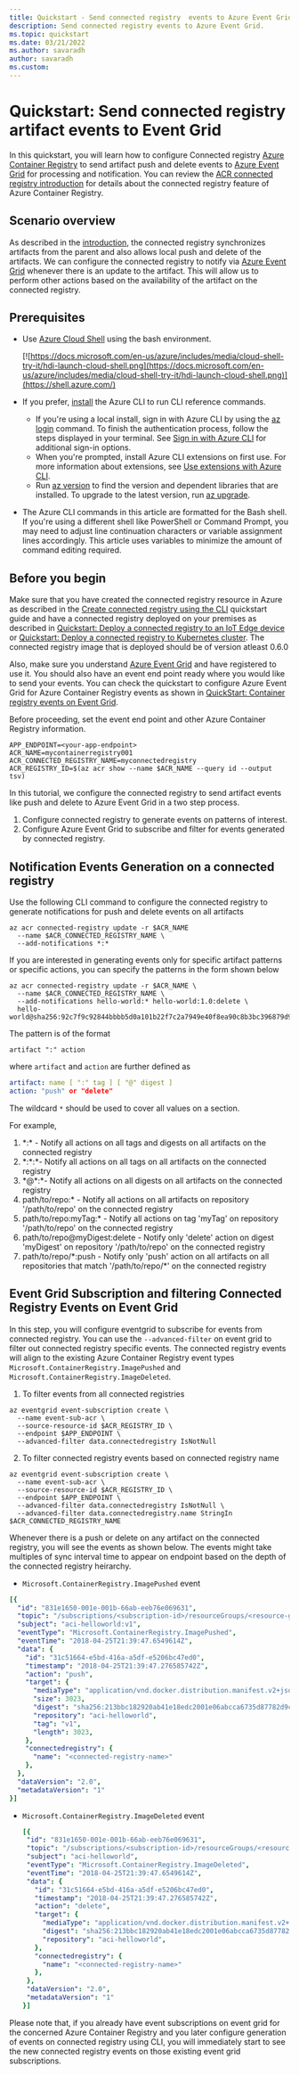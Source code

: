 ```yaml
---
title: Quickstart - Send connected registry  events to Azure Event Grid
description: Send connected registry events to Azure Event Grid.
ms.topic: quickstart
ms.date: 03/21/2022
ms.author: savaradh
author: savaradh
ms.custom:
---
```


# Quickstart: Send connected registry artifact events to Event Grid

In this quickstart, you will learn how to configure Connected registry [Azure Container Registry][container-registry-intro] to send artifact push and delete events to [Azure Event Grid][event-grid-overview] for processing and notification. You can review the [ACR connected registry introduction](intro-connected-registry.md) for details about the connected registry feature of Azure Container Registry.

## Scenario overview

As described in the [introduction][container-registry-intro], the connected registry synchronizes artifacts from the parent and also allows local push and delete of the artifacts. We can configure the connected registry to notify via [Azure Event Grid][event-grid-overview] whenever there is an update to the artifact. This will allow us to perform other actions based on the availability of the artifact on the connected registry.

## Prerequisites

- Use [Azure Cloud Shell](https://docs.microsoft.com/en-us/azure/cloud-shell/quickstart) using the bash environment.
  
  [![https://docs.microsoft.com/en-us/azure/includes/media/cloud-shell-try-it/hdi-launch-cloud-shell.png](https://docs.microsoft.com/en-us/azure/includes/media/cloud-shell-try-it/hdi-launch-cloud-shell.png)](https://shell.azure.com/)
- If you prefer, [install](https://docs.microsoft.com/en-us/cli/azure/install-azure-cli) the Azure CLI to run CLI reference commands.
  - If you're using a local install, sign in with Azure CLI by using the [az login](https://docs.microsoft.com/en-us/cli/azure/reference-index#az_login) command. To finish the authentication process, follow the steps displayed in your terminal. See [Sign in with Azure CLI](https://docs.microsoft.com/en-us/cli/azure/authenticate-azure-cli) for additional sign-in options.
  - When you're prompted, install Azure CLI extensions on first use. For more information about extensions, see [Use extensions with Azure CLI](https://docs.microsoft.com/en-us/cli/azure/azure-cli-extensions-overview).
  - Run [az version](https://docs.microsoft.com/en-us/cli/azure/reference-index?#az_version) to find the version and dependent libraries that are installed. To upgrade to the latest version, run [az upgrade](https://docs.microsoft.com/en-us/cli/azure/reference-index?#az_upgrade).
- The Azure CLI commands in this article are formatted for the Bash shell. If you're using a different shell like PowerShell or Command Prompt, you may need to adjust line continuation characters or variable assignment lines accordingly. This article uses variables to minimize the amount of command editing required.

## Before you begin

Make sure that you have created the connected registry resource in Azure as described in the [Create connected registry using the CLI](quickstart-connected-registry-cli.md) quickstart guide and have a connected registry deployed on your premises as described in [Quickstart: Deploy a connected registry to an IoT Edge device](quickstart-deploy-connected-registry-iot-edge-cli.md) or [Quickstart: Deploy a connected registry to Kubernetes cluster](quickstart-deploy-connected-registry-kubernetes.md). The connected registry image that is deployed should be of version atleast 0.6.0 

Also, make sure you understand [Azure Event Grid](https://docs.microsoft.com/en-us/azure/event-grid/) and have registered to use it. You should also have an event end point ready where you would like to send your events. You can check the quickstart to configure Azure Event Grid for Azure Container Registry events as shown in [QuickStart: Container registry events on Event Grid][quickstart-eventgrid-container-registry].

Before proceeding, set the event end point and other Azure Container Registry information.

```
APP_ENDPOINT=<your-app-endpoint>
ACR_NAME=mycontainerregistry001
ACR_CONNECTED_REGISTRY_NAME=myconnectedregistry
ACR_REGISTRY_ID=$(az acr show --name $ACR_NAME --query id --output tsv)
```

In this tutorial, we configure the connected registry to send artifact events like push and delete to Azure Event Grid in a two step process.

1. Configure connected registry to generate events on patterns of interest.
2. Configure Azure Event Grid to subscribe and filter for events generated by connected registry.

## Notification Events Generation on a connected registry

Use the following CLI command to configure the connected registry to generate notifications for push and delete events on all artifacts

```azurecli
az acr connected-registry update -r $ACR_NAME
  --name $ACR_CONNECTED_REGISTRY_NAME \
  --add-notifications *:*
```

If you are interested in generating events only for specific artifact patterns or specific actions, you can specify the patterns in the form shown below

```azurecli
az acr connected-registry update -r $ACR_NAME \
  --name $ACR_CONNECTED_REGISTRY_NAME \
  --add-notifications hello-world:* hello-world:1.0:delete \
  hello-world@sha256:92c7f9c92844bbbb5d0a101b22f7c2a7949e40f8ea90c8b3bc396879d95e899a:push 
```

The pattern is of the format

  ```
artifact ":" action
  ```

where `artifact` and `action` are further defined as

  ```yaml
artifact: name [ ":" tag ] [ "@" digest ]
action: "push" or "delete"
  ```

The wildcard `*` should be used to cover all values on a section. 

For example,

1. \*:\* - Notify all actions on all tags and digests on all artifacts on the connected registry
2. \*:\*:\*- Notify all actions on all tags on all artifacts on the connected registry
3. \*@\*:\*- Notify all actions on all digests on all artifacts on the connected registry
4. path/to/repo:\* - Notify all actions on all artifacts on repository '/path/to/repo' on the connected registry
5. path/to/repo:myTag:\* - Notify all actions on tag 'myTag' on repository '/path/to/repo' on the connected registry
6. path/to/repo@myDigest:delete - Notify only 'delete' action on digest 'myDigest' on repository '/path/to/repo' on the connected registry
7. path/to/repo/\*:push - Notify only 'push' action on all artifacts on all repositories that match '/path/to/repo/\*' on the connected registry

## Event Grid Subscription and filtering Connected Registry Events on Event Grid

In this step, you will configure eventgrid to subscribe for events from connected registry. You can use the `--advanced-filter` on event grid to filter out connected registry specific events. The connected registry events will align to the existing Azure Container Registry event types `Microsoft.ContainerRegistry.ImagePushed` and `Microsoft.ContainerRegistry.ImageDeleted`. 

1. To filter events from all connected registries

  ```azurecli
az eventgrid event-subscription create \
    --name event-sub-acr \
    --source-resource-id $ACR_REGISTRY_ID \
    --endpoint $APP_ENDPOINT \
    --advanced-filter data.connectedregistry IsNotNull 
  ```

2. To filter connected registry events based on connected registry name

  ```azurecli
az eventgrid event-subscription create \
    --name event-sub-acr \
    --source-resource-id $ACR_REGISTRY_ID \
    --endpoint $APP_ENDPOINT \
    --advanced-filter data.connectedregistry IsNotNull \
    --advanced-filter data.connectedregistry.name StringIn $ACR_CONNECTED_REGISTRY_NAME
  ```

Whenever there is a push or delete on any artifact on the connected registry, you will see the events as shown below. The events might take multiples of sync interval time to appear on endpoint based on the depth of the connected registry heirarchy. 

- `Microsoft.ContainerRegistry.ImagePushed` event

```yaml
[{
  "id": "831e1650-001e-001b-66ab-eeb76e069631",
  "topic": "/subscriptions/<subscription-id>/resourceGroups/<resource-group-name>/providers/Microsoft.ContainerRegistry/registries/<registry-name>/connectedRegistries/<connected-registry-name>",
  "subject": "aci-helloworld:v1",
  "eventType": "Microsoft.ContainerRegistry.ImagePushed",
  "eventTime": "2018-04-25T21:39:47.6549614Z",
  "data": {
    "id": "31c51664-e5bd-416a-a5df-e5206bc47ed0",
    "timestamp": "2018-04-25T21:39:47.276585742Z",
    "action": "push",
    "target": {
      "mediaType": "application/vnd.docker.distribution.manifest.v2+json",
      "size": 3023,
      "digest": "sha256:213bbc182920ab41e18edc2001e06abcca6735d87782d9cef68abd83941cf0e5",
      "repository": "aci-helloworld",
      "tag": "v1",
      "length": 3023,
    },
    "connectedregistry": {
      "name": "<connected-registry-name>"
    },
  },
  "dataVersion": "2.0",
  "metadataVersion": "1"
}]
```

- `Microsoft.ContainerRegistry.ImageDeleted` event

  ```yaml
  [{
   "id": "831e1650-001e-001b-66ab-eeb76e069631",
   "topic": "/subscriptions/<subscription-id>/resourceGroups/<resource-group- name>/providers/Microsoft.ContainerRegistry/registries/<registry-name>/connectedRegistries/<connected-registry-name>",
   "subject": "aci-helloworld",
   "eventType": "Microsoft.ContainerRegistry.ImageDeleted",
   "eventTime": "2018-04-25T21:39:47.6549614Z",
   "data": {
     "id": "31c51664-e5bd-416a-a5df-e5206bc47ed0",
     "timestamp": "2018-04-25T21:39:47.276585742Z",
     "action": "delete",
     "target": {
       "mediaType": "application/vnd.docker.distribution.manifest.v2+json",
       "digest": "sha256:213bbc182920ab41e18edc2001e06abcca6735d87782d9cef68abd83941cf0e5",
       "repository": "aci-helloworld",
     },
     "connectedregistry": {
       "name": "<connected-registry-name>"
     },  
   },
   "dataVersion": "2.0",
   "metadataVersion": "1"
  }]
  ```

Please note that, if you already have event subscriptions on event grid for the concerned Azure Container Registry and you later configure generation of events on connected registry using CLI, you will immediately start to see the new connected registry events on those existing event grid subscriptions.

<!-- LINKS - internal -->
[container-registry-intro]: https://docs.microsoft.com/azure/container-registry/
[event-grid-overview]: (https://docs.microsoft.com/en-us/azure/event-grid/overview)
[quickstart-eventgrid-container-registry]: https://docs.microsoft.com/en-us/azure/container-registry/container-registry-event-grid-quickstart?toc=/azure/event-grid/toc.json